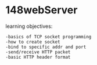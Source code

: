 # 148webServer
learning objectives:
    
	-basics of TCP socket programming
	-how to create socket
    -bind to specific addr and port
    -send/receive HTTP packet
    -basic HTTP header format
